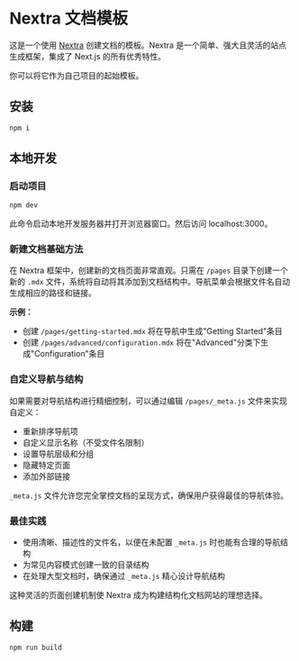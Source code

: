 # Nextra 文档模板

这是一个使用 [Nextra](https://nextra.site) 创建文档的模板。Nextra 是一个简单、强大且灵活的站点生成框架，集成了 Next.js 的所有优秀特性。

你可以将它作为自己项目的起始模板。

## 安装
```bash
npm i
```

## 本地开发

### 启动项目
```bash
npm dev
```

此命令启动本地开发服务器并打开浏览器窗口。然后访问 localhost:3000。

### 新建文档基础方法

在 Nextra 框架中，创建新的文档页面非常直观。只需在 `/pages` 目录下创建一个新的 `.mdx` 文件，系统将自动将其添加到文档结构中。导航菜单会根据文件名自动生成相应的路径和链接。

**示例：**
- 创建 `/pages/getting-started.mdx` 将在导航中生成"Getting Started"条目
- 创建 `/pages/advanced/configuration.mdx` 将在"Advanced"分类下生成"Configuration"条目

### 自定义导航与结构

如果需要对导航结构进行精细控制，可以通过编辑 `/pages/_meta.js` 文件来实现自定义：

- 重新排序导航项
- 自定义显示名称（不受文件名限制）
- 设置导航层级和分组
- 隐藏特定页面
- 添加外部链接

`_meta.js` 文件允许您完全掌控文档的呈现方式，确保用户获得最佳的导航体验。

### 最佳实践

- 使用清晰、描述性的文件名，以便在未配置 `_meta.js` 时也能有合理的导航结构
- 为常见内容模式创建一致的目录结构
- 在处理大型文档时，确保通过 `_meta.js` 精心设计导航结构

这种灵活的页面创建机制使 Nextra 成为构建结构化文档网站的理想选择。

## 构建

```bash
npm run build
```
